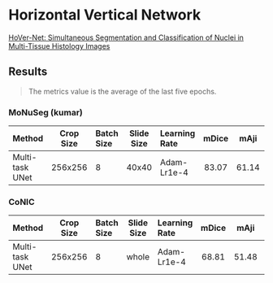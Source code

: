# Horizontal Vertical Network

[HoVer-Net: Simultaneous Segmentation and Classification of Nuclei in Multi-Tissue Histology Images](https://arxiv.org/pdf/1812.06499.pdf)

## Results

> The metrics value is the average of the last five epochs.

### MoNuSeg (kumar)

| Method          | Crop Size | Batch Size | Slide Size | Learning Rate | mDice | mAji  | mDQ   | mSQ   | mPQ   | imwDice | imwAji | imwDQ | imwSQ | imwPQ | 
| :--             | :--:      | :--        | :--:       | :--           | :--:  | :--:  | :--:  | :--:  | :--:  | :-:     | :--:   | :--:  | :--:  | :--:  | 
| Multi-task UNet | 256x256   | 8          | 40x40      | Adam-Lr1e-4   | 83.07 | 61.14 | 78.24 | 79.71 | 62.36 | 82.7    | 61.31  | 75.78 | 77.92 | 59.3  | 

### CoNIC

| Method          | Crop Size | Batch Size | Slide Size | Learning Rate | mDice | mAji  | mDQ   | mSQ   | mPQ   |
| :--             | :--:      | :--        | :--:       | :--           | :--:  | :--:  | :--:  | :--:  | :--:  |
| Multi-task UNet | 256x256   | 8          | whole      | Adam-Lr1e-4   | 68.81 | 51.48 | 66.02 | 82.77 | 55.14 |
